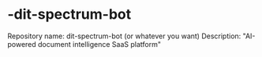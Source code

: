 # -dit-spectrum-bot
Repository name: dit-spectrum-bot (or whatever you want) Description: "AI-powered document intelligence SaaS platform"
